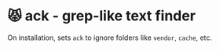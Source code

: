 # 😾 ack - grep-like text finder

On installation, sets `ack` to ignore folders like `vendor`, `cache`, etc.
